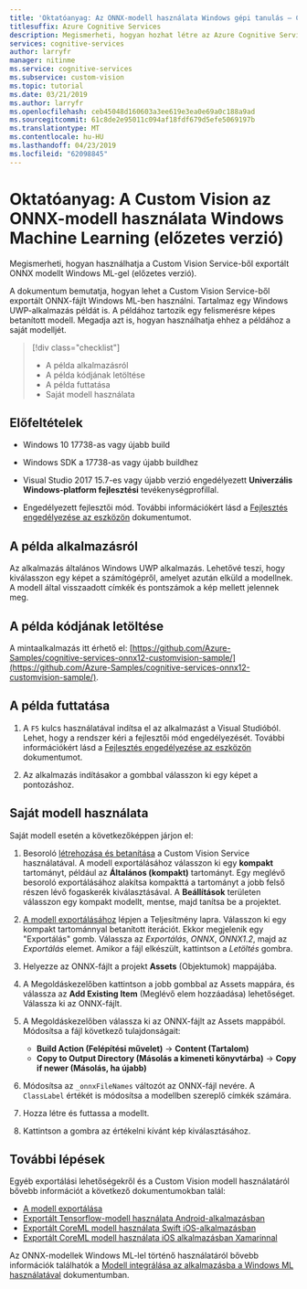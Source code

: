 ```yaml
---
title: 'Oktatóanyag: Az ONNX-modell használata Windows gépi tanulás – Custom Vision Service'
titlesuffix: Azure Cognitive Services
description: Megismerheti, hogyan hozhat létre az Azure Cognitive Servicesből exportált ONNX modellt használó Windows UWP-alkalmazást.
services: cognitive-services
author: larryfr
manager: nitinme
ms.service: cognitive-services
ms.subservice: custom-vision
ms.topic: tutorial
ms.date: 03/21/2019
ms.author: larryfr
ms.openlocfilehash: ceb45048d160603a3ee619e3ea0e69a0c188a9ad
ms.sourcegitcommit: 61c8de2e95011c094af18fdf679d5efe5069197b
ms.translationtype: MT
ms.contentlocale: hu-HU
ms.lasthandoff: 04/23/2019
ms.locfileid: "62098845"
---
```

# <a name="tutorial-use-an-onnx-model-from-custom-vision-with-windows-ml-preview"></a>Oktatóanyag: A Custom Vision az ONNX-modell használata Windows Machine Learning (előzetes verzió)

Megismerheti, hogyan használhatja a Custom Vision Service-ből exportált ONNX modellt Windows ML-gel (előzetes verzió).

A dokumentum bemutatja, hogyan lehet a Custom Vision Service-ből exportált ONNX-fájlt Windows ML-ben használni. Tartalmaz egy Windows UWP-alkalmazás példát is. A példához tartozik egy felismerésre képes betanított modell. Megadja azt is, hogyan használhatja ehhez a példához a saját modelljét.

> [!div class="checklist"]
> * A példa alkalmazásról
> * A példa kódjának letöltése
> * A példa futtatása
> * Saját modell használata

## <a name="prerequisites"></a>Előfeltételek

* Windows 10 17738-as vagy újabb build

* Windows SDK a 17738-as vagy újabb buildhez

* Visual Studio 2017 15.7-es vagy újabb verzió engedélyezett __Univerzális Windows-platform fejlesztési__ tevékenységprofillal.

* Engedélyezett fejlesztői mód. További információkért lásd a [Fejlesztés engedélyezése az eszközön](https://docs.microsoft.com/windows/uwp/get-started/enable-your-device-for-development) dokumentumot.

## <a name="about-the-example-app"></a>A példa alkalmazásról

Az alkalmazás általános Windows UWP alkalmazás. Lehetővé teszi, hogy kiválasszon egy képet a számítógépről, amelyet azután elküld a modellnek. A modell által visszaadott címkék és pontszámok a kép mellett jelennek meg.

## <a name="get-the-example-code"></a>A példa kódjának letöltése

A mintaalkalmazás itt érhető el: [https://github.com/Azure-Samples/cognitive-services-onnx12-customvision-sample/](https://github.com/Azure-Samples/cognitive-services-onnx12-customvision-sample/).

## <a name="run-the-example"></a>A példa futtatása

1. A `F5` kulcs használatával indítsa el az alkalmazást a Visual Studióból. Lehet, hogy a rendszer kéri a fejlesztői mód engedélyezését. További információkért lásd a [Fejlesztés engedélyezése az eszközön](https://docs.microsoft.com/windows/uwp/get-started/enable-your-device-for-development) dokumentumot.

1. Az alkalmazás indításakor a gombbal válasszon ki egy képet a pontozáshoz.

## <a name="use-your-own-model"></a>Saját modell használata

Saját modell esetén a következőképpen járjon el:

1. Besoroló [létrehozása és betanítása](https://docs.microsoft.com/azure/cognitive-services/custom-vision-service/getting-started-build-a-classifier) a Custom Vision Service használatával. A modell exportálásához válasszon ki egy __kompakt__ tartományt, például az **Általános (kompakt)** tartományt. Egy meglévő besoroló exportálásához alakítsa kompakttá a tartományt a jobb felső részen lévő fogaskerék kiválasztásával. A __Beállítások__ területen válasszon egy kompakt modellt, mentse, majd tanítsa be a projektet.  

1. [A modell exportálásához](https://docs.microsoft.com/azure/cognitive-services/custom-vision-service/export-your-model) lépjen a Teljesítmény lapra. Válasszon ki egy kompakt tartománnyal betanított iterációt. Ekkor megjelenik egy "Exportálás" gomb. Válassza az *Exportálás*, *ONNX*, *ONNX1.2*, majd az *Exportálás* elemet. Amikor a fájl elkészült, kattintson a *Letöltés* gombra.

1. Helyezze az ONNX-fájlt a projekt __Assets__ (Objektumok) mappájába. 

1. A Megoldáskezelőben kattintson a jobb gombbal az Assets mappára, és válassza az __Add Existing Item__ (Meglévő elem hozzáadása) lehetőséget. Válassza ki az ONNX-fájlt.

1. A Megoldáskezelőben válassza ki az ONNX-fájlt az Assets mappából. Módosítsa a fájl következő tulajdonságait:

    * __Build Action (Felépítési művelet)__ -> __Content (Tartalom)__
    * __Copy to Output Directory (Másolás a kimeneti könyvtárba)__ -> __Copy if newer (Másolás, ha újabb)__

1. Módosítsa az `_onnxFileNames` változót az ONNX-fájl nevére. A `ClassLabel` értékét is módosítsa a modellben szereplő címkék számára.

1. Hozza létre és futtassa a modellt.

1. Kattintson a gombra az értékelni kívánt kép kiválasztásához.

## <a name="next-steps"></a>További lépések

Egyéb exportálási lehetőségekről és a Custom Vision modell használatáról bővebb információt a következő dokumentumokban talál:

* [A modell exportálása](https://docs.microsoft.com/azure/cognitive-services/custom-vision-service/export-your-model)
* [Exportált Tensorflow-modell használata Android-alkalmazásban](https://github.com/Azure-Samples/cognitive-services-android-customvision-sample)
* [Exportált CoreML modell használata Swift iOS-alkalmazásban](https://go.microsoft.com/fwlink/?linkid=857726)
* [Exportált CoreML modell használata iOS alkalmazásban Xamarinnal](https://github.com/xamarin/ios-samples/tree/master/ios11/CoreMLAzureModel)

Az ONNX-modellek Windows ML-lel történő használatáról bővebb információk találhatók a [Modell integrálása az alkalmazásba a Windows ML használatával](/windows/ai/windows-ml/integrate-model) dokumentumban.
